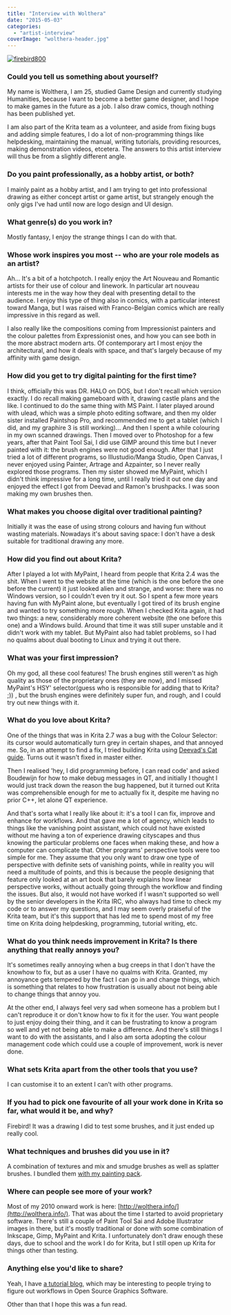```yaml
---
title: "Interview with Wolthera"
date: "2015-05-03"
categories: 
  - "artist-interview"
coverImage: "wolthera-header.jpg"
---
```


[![firebird800](/images/posts/2015/firebird800.png)](https://krita.org/wp-content/uploads/2015/04/firebird.png)

### Could you tell us something about yourself?

My name is Wolthera, I am 25, studied Game Design and currently studying Humanities, because I want to become a better game designer, and I hope to make games in the future as a job. I also draw comics, though nothing has been published yet.

I am also part of the Krita team as a volunteer, and aside from fixing bugs and adding simple features, I do a lot of non-programming things like helpdesking, maintaining the manual, writing tutorials, providing resources, making demonstration videos, etcetera. The answers to this artist interview will thus be from a slightly different angle.

### Do you paint professionally, as a hobby artist, or both?

I mainly paint as a hobby artist, and I am trying to get into professional drawing as either concept artist or game artist, but strangely enough the only gigs I've had until now are logo design and UI design.

### What genre(s) do you work in?

Mostly fantasy, I enjoy the strange things I can do with that.

### Whose work inspires you most -- who are your role models as an artist?

Ah... It's a bit of a hotchpotch. I really enjoy the Art Nouveau and Romantic artists for their use of colour and linework. In particular art nouveau interests me in the way how they deal with presenting detail to the audience. I enjoy this type of thing also in comics, with a particular interest toward Manga, but I was raised with Franco-Belgian comics which are really impressive in this regard as well.

I also really like the compositions coming from Impressionist painters and the colour palettes from Expressionist ones, and how you can see both in the more abstract modern arts. Of contemporary art I most enjoy the architectural, and how it deals with space, and that's largely because of my affinity with game design.

### How did you get to try digital painting for the first time?

I think, officially this was DR. HALO on DOS, but I don't recall which version exactly. I do recall making gameboard with it, drawing castle plans and the like. I continued to do the same thing with MS Paint. I later played around with ulead, which was a simple photo editing software, and then my older sister installed Paintshop Pro, and recommended me to get a tablet (which I did, and my graphire 3 is still working)... And then I spent a while colouring in my own scanned drawings. Then I moved over to Photoshop for a few years, after that Paint Tool Sai, I did use GIMP around this time but I never painted with it: the brush engines were not good enough. After that I just tried a lot of different programs, so Illustudio/Manga Studio, Open Canvas, I never enjoyed using Painter, Artrage and Azpainter, so I never really explored those programs. Then my sister showed me MyPaint, which I didn't think impressive for a long time, until I really tried it out one day and enjoyed the effect I got from Deevad and Ramon's brushpacks. I was soon making my own brushes then.

### What makes you choose digital over traditional painting?

Initially it was the ease of using strong colours and having fun without wasting materials. Nowadays it's about saving space: I don't have a desk suitable for traditional drawing any more.

### How did you find out about Krita?

After I played a lot with MyPaint, I heard from people that Krita 2.4 was the shit. When I went to the website at the time (which is the one before the one before the current) it just looked alien and strange, and worse: there was no Windows version, so I couldn't even try it out. So I spent a few more years having fun with MyPaint alone, but eventually I got tired of its brush engine and wanted to try something more rough. When I checked Krita again, it had two things: a new, considerably more coherent website (the one before this one) and a Windows build. Around that time it was still super unstable and it didn't work with my tablet. But MyPaint also had tablet problems, so I had no qualms about dual booting to Linux and trying it out there.

### What was your first impression?

Oh my god, all these cool features! The brush engines still weren't as high quality as those of the proprietary ones (they are now), and I missed MyPaint's HSY' selector(guess who is responsible for adding that to Krita? ;)) , but the brush engines were definitely super fun, and rough, and I could try out new things with it.

### What do you love about Krita?

One of the things that was in Krita 2.7 was a bug with the Colour Selector: its cursor would automatically turn grey in certain shapes, and that annoyed me. So, in an attempt to find a fix, I tried building Krita using [Deevad's Cat guide](http://www.davidrevoy.com/article193/guide-building-krita-on-linux-for-cats). Turns out it wasn't fixed in master either.

Then I realised 'hey, I did programming before, I can read code' and asked Boudewijn for how to make debug messages in QT, and initially I thought I would just track down the reason the bug happened, but it turned out Krita was comprehensible enough for me to actually fix it, despite me having no prior C++, let alone QT experience.

And that's sorta what I really like about it: it's a tool I can fix, improve and enhance for workflows. And that gave me a lot of agency, which leads to things like the vanishing point assistant, which could not have existed without me having a ton of experience drawing cityscapes and thus knowing the particular problems one faces when making these, and how a computer can complicate that. Other programs' perspective tools were too simple for me. They assume that you only want to draw one type of perspective with definite sets of vanishing points, while in reality you will need a multitude of points, and this is because the people designing that feature only looked at an art book that barely explains how linear perspective works, without actually going through the workflow and finding the issues. But also, it would not have worked if I wasn't supported so well by the senior developers in the Krita IRC, who always had time to check my code or to answer my questions, and I may seem overly praiseful of the Krita team, but it's this support that has led me to spend most of my free time on Krita doing helpdesking, programming, tutorial writing, etc.

### What do you think needs improvement in Krita? Is there anything that really annoys you?

It's sometimes really annoying when a bug creeps in that I don't have the knowhow to fix, but as a user I have no qualms with Krita. Granted, my annoyance gets tempered by the fact I can go in and change things, which is something that relates to how frustration is usually about not being able to change things that annoy you.

At the other end, I always feel very sad when someone has a problem but I can't reproduce it or don't know how to fix it for the user. You want people to just enjoy doing their thing, and it can be frustrating to know a program so well and yet not being able to make a difference. And there's still things I want to do with the assistants, and I also am sorta adopting the colour management code which could use a couple of improvement, work is never done.

### What sets Krita apart from the other tools that you use?

I can customise it to an extent I can't with other programs.

### If you had to pick one favourite of all your work done in Krita so far, what would it be, and why?

Firebird! It was a drawing I did to test some brushes, and it just ended up really cool.

### What techniques and brushes did you use in it?

A combination of textures and mix and smudge brushes as well as splatter brushes. I bundled them [with my painting pack](https://forum.kde.org/viewtopic.php?f=274&t=125125).

### Where can people see more of your work?

Most of my 2010 onward work is here: [http://wolthera.info/](http://wolthera.info/). That was about the time I started to avoid proprietary software. There's still a couple of Paint Tool Sai and Adobe Illustrator images in there, but it's mostly traditional or done with some combination of Inkscape, Gimp, MyPaint and Krita. I unfortunately don't draw enough these days, due to school and the work I do for Krita, but I still open up Krita for things other than testing.

### Anything else you'd like to share?

Yeah, I have [a tutorial blog](http://theratutorial.tumblr.com/), which may be interesting to people trying to figure out workflows in Open Source Graphics Software.

Other than that I hope this was a fun read.
